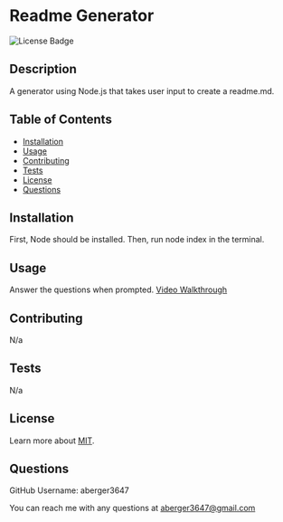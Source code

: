 
  # Readme Generator

  ![License Badge](https://img.shields.io/badge/license-MIT-blue)

  ## Description
  A generator using Node.js that takes user input to create a readme.md.
  
  ## Table of Contents
  - [Installation](#installation)
  - [Usage](#usage)
  - [Contributing](#contributing)
  - [Tests](#test)
  - [License](#license)
  - [Questions](#questions)
  
 ## Installation
  First, Node should be installed. Then, run node index in the terminal.
  
## Usage
  Answer the questions when prompted.
  [Video Walkthrough](https://watch.screencastify.com/v/6NcHz2jwCTyD6gumCHxa)
 
 ## Contributing
  N/a

## Tests
  N/a
  
## License
  Learn more about [MIT](https://choosealicense.com/licenses/mit/).
  
## Questions
  GitHub Username: aberger3647

  You can reach me with any questions at aberger3647@gmail.com
